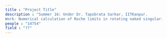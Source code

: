 ```yaml
---
title : "Project Title"
description : "Summer 16: Under Dr. Tapobrata Sarkar, IITKanpur.
Work- Numerical calculation of Roche limits in rotating naked singularity background."
people : "14754"
field : "??"
---
```

